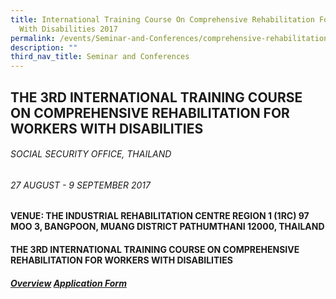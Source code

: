 ```yaml
---
title: International Training Course On Comprehensive Rehabilitation For Workers
  With Disabilities 2017
permalink: /events/Seminar-and-Conferences/comprehensive-rehabilitation-for-workers-with-disabilities
description: ""
third_nav_title: Seminar and Conferences
---
```

## THE 3RD INTERNATIONAL TRAINING COURSE ON COMPREHENSIVE REHABILITATION FOR WORKERS WITH DISABILITIES
###### SOCIAL SECURITY OFFICE, THAILAND
###### 27 AUGUST - 9 SEPTEMBER 2017

#### VENUE: THE INDUSTRIAL REHABILITATION CENTRE REGION 1 (1RC) 97 MOO 3, BANGPOON, MUANG DISTRICT PATHUMTHANI 12000, THAILAND

#### THE 3RD INTERNATIONAL TRAINING COURSE ON COMPREHENSIVE REHABILITATION FOR WORKERS WITH DISABILITIES
##### [Overview](/files/Seminar%20and%20Conferences/The%203rd%20International%20Training%20Course.pdf) [Application Form](/files/Seminar%20and%20Conferences/Application%20form.pdf)
